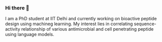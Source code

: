 ### Hi there 👋

I am a PhD student at IIT Delhi and currently working on bioactive peptide design using machineg learning.
My interest lies in correlating sequence-activity relationship of various antimicrobial and cell penetrating peptide using language models.  

<!--
**saurabh-sarswt/saurabh-sarswt** is a ✨ _special_ ✨ repository because its `README.md` (this file) appears on your GitHub profile.

Here are some ideas to get you started:

- 🔭 I’m currently working on ...
- 🌱 I’m currently learning ...
- 👯 I’m looking to collaborate on ...
- 🤔 I’m looking for help with ...
- 💬 Ask me about ...
- 📫 How to reach me: ...
- 😄 Pronouns: ...
- ⚡ Fun fact: ...
-->
